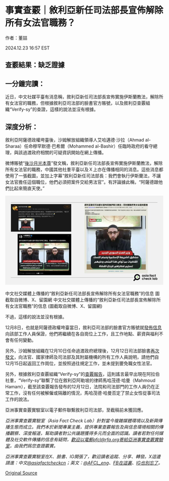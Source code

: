 # 事實查覈｜敘利亞新任司法部長宣佈解除所有女法官職務？

作者：董喆

2024.12.23 16:57 EST

## 查覈結果：缺乏證據

## 一分鐘完讀：

近日，中文社媒平臺有消息稱，敘利亞新任司法部長宣佈實施伊斯蘭教法，解除所有女法官的職務，但根據敘利亞司法部的臉書官方賬號，以及敘利亞查覈組織“Verify-sy”的查證，這樣的說法並沒有根據。

## 深度分析：

敘利亞阿薩德政權垮臺後，沙姆解放組織領導人艾哈邁德·沙拉（Ahmad al-Sharaa）任命穆罕默德·巴希爾（Mohammed al-Bashir）任臨時政府的看守總理，與該過渡政府相關的可疑資訊開始在網上傳播。

微博賬號“[後沙月光本尊](https://archive.ph/wckxt)”發文稱，敘利亞新任司法部長宣佈實施伊斯蘭教法，解除所有女法官的職務，中國其他社羣平臺以及Ｘ上亦在傳播相同的消息。這些消息都使用了一張截圖，並加上字幕“敘利亞新任司法部長：我們會執行伊斯蘭法，不讓女法官擔任這個職位，他們必須把案件交給男法官”。有評論據此稱，“阿薩德跟他們比起來簡直天使。”

![圖截取自微博、X、留園網](images/JJFMPW7BCRG4NBGFM6VN6OMUAI.png)

中文社交媒體上傳播的“敘利亞新任司法部長宣佈解除所有女法官職務”的信息 圖截取自微博、X、留園網 中文社交媒體上傳播的“敘利亞新任司法部長宣佈解除所有女法官職務”的信息 (圖截取自微博、X、留園網)

不過，這樣的說法並沒有根據。

12月8日，也就是阿薩德政權垮臺當日，敘利亞司法部的臉書官方賬號就[發佈信息](https://archive.ph/AT5rD)向該部工作人員保證，他們將繼續在各自崗位上工作，且工作地點、薪資與福利不會有任何變動。

另外，沙姆解放組織在12月10日任命過渡政府總理後，12月12日司法部臉書[再次發文](https://archive.ph/dl43F)，向法官、國家律師及司法部及其附屬機構的所有工作人員說明，請他們自12月15日起返回工作崗位，並按照過往規定工作，並未提到要免職女性法官。

另外，根據敘利亞查覈組織“Verify-sy”的[查覈報告](https://verify-sy.com/details/10556/%D9%87%D9%84-%D8%A3%D8%B9%D9%84%D9%86--%D9%88%D8%B2%D9%8A%D8%B1-%D8%A7%D9%84%D8%B9%D8%AF%D9%84-%D8%A7%D9%84%D8%B3%D9%88%D8%B1%D9%8A-%D8%A7%D9%84%D8%AC%D8%AF%D9%8A%D8%AF--%D9%85%D9%86%D8%B9-%D8%A7%D9%84%D9%86%D8%B3%D8%A7%D8%A1-%D9%85%D9%86-%D9%85%D9%85%D8%A7%D8%B1%D8%B3%D8%A9-%D8%A7%D9%84%D8%B9%D9%85%D9%84-%D8%A7%D9%84%D9%82%D8%B6%D8%A7%D8%A6%D9%8A%D8%9F?continueFlag=279163f2447f61c162d4b4c659344684)，這則謠言最早出現在阿拉伯社羣，“Verify-sy”聯繫了位在敘利亞阿勒坡的律師馬哈茂德·哈曼（Mahmoud Hamam），截至該查覈報告發布的12月12日，法院和司法部門的工作人員仍在正常工作，沒有任何被解僱或隔離的情況，馬哈茂德·哈曼否定了禁止女性從事司法工作的說法。

亞洲事實查覈實驗室以電子郵件聯繫敘利亞司法部，至截稿前未獲回應。

*亞洲事實查覈實驗室（Asia Fact Check Lab）針對當今複雜媒體環境以及新興傳播生態而成立。我們本於新聞專業主義，提供專業查覈報告及與信息環境相關的傳播觀察、深度報道，幫助讀者對公共議題獲得多元而全面的認識。讀者若對任何媒體及社交軟件傳播的信息有疑問，歡迎以電郵afcl@rfa.org寄給亞洲事實查覈實驗室，由我們爲您查證覈實。*

*亞洲事實查覈實驗室在X、臉書、IG開張了，歡迎讀者追蹤、分享、轉發。X這邊請進：中文*[*@asiafactcheckcn*](https://twitter.com/asiafactcheckcn)*；英文：*[*@AFCL\_eng*](https://twitter.com/AFCL_eng)*、*[*FB在這裏*](https://www.facebook.com/asiafactchecklabcn)*、*[*IG也別忘了*](https://www.instagram.com/asiafactchecklab/)*。*



[Original Source](https://www.rfa.org/mandarin/shishi-hecha/2024/12/23/hc-verify-sy-asia-fact-check-lab/)